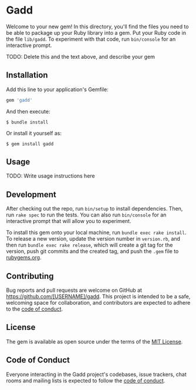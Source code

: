 # Gadd

Welcome to your new gem! In this directory, you'll find the files you need to be able to package up your Ruby library into a gem. Put your Ruby code in the file `lib/gadd`. To experiment with that code, run `bin/console` for an interactive prompt.

TODO: Delete this and the text above, and describe your gem

## Installation

Add this line to your application's Gemfile:

```ruby
gem 'gadd'
```

And then execute:

    $ bundle install

Or install it yourself as:

    $ gem install gadd

## Usage

TODO: Write usage instructions here

## Development

After checking out the repo, run `bin/setup` to install dependencies. Then, run `rake spec` to run the tests. You can also run `bin/console` for an interactive prompt that will allow you to experiment.

To install this gem onto your local machine, run `bundle exec rake install`. To release a new version, update the version number in `version.rb`, and then run `bundle exec rake release`, which will create a git tag for the version, push git commits and the created tag, and push the `.gem` file to [rubygems.org](https://rubygems.org).

## Contributing

Bug reports and pull requests are welcome on GitHub at https://github.com/[USERNAME]/gadd. This project is intended to be a safe, welcoming space for collaboration, and contributors are expected to adhere to the [code of conduct](https://github.com/[USERNAME]/gadd/blob/master/CODE_OF_CONDUCT.md).

## License

The gem is available as open source under the terms of the [MIT License](https://opensource.org/licenses/MIT).

## Code of Conduct

Everyone interacting in the Gadd project's codebases, issue trackers, chat rooms and mailing lists is expected to follow the [code of conduct](https://github.com/[USERNAME]/gadd/blob/master/CODE_OF_CONDUCT.md).
